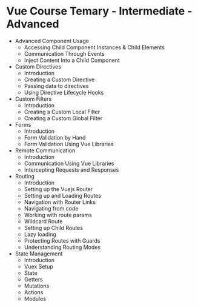 # Vue Course Temary - Intermediate - Advanced

* Advanced Component Usage
	* Accessing Child Component Instances & Child Elements
	* Communication Through Events
	* Inject Content Into a Child Component
* Custom Directives
	* Introduction
	* Creating a Custom Directive
	* Passing data to directives
	* Using Directive Lifecycle Hooks
* Custom Filters
	* Introduction
	* Creating a Custom Local Filter
	* Creating a Custom Global Filter
* Forms
	* Introduction
	* Form Validation by Hand
	* Form Validation Using Vue Libraries
* Remote Communication
	* Introduction
	* Communication Using Vue Libraries
	* Intercepting Requests and Responses
* Routing
	* Introduction
	* Setting up the Vuejs Router
	* Setting up and Loading Routes
	* Navigation with Router Links
	* Navigating from code
	* Working with route params
	* Wildcard Route
	* Setting up Child Routes
	* Lazy loading
	* Protecting Routes with Guards
	* Understanding Routing Modes
* State Management
	* Introduction
	* Vuex Setup
	* State
	* Getters
	* Mutations
	* Actions
	* Modules
